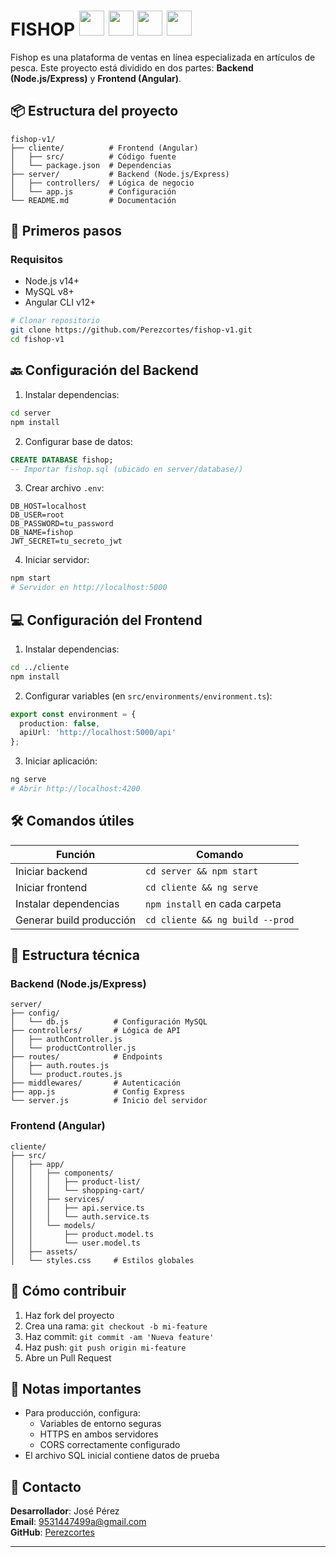 # FISHOP <img src="https://cdn.jsdelivr.net/gh/devicons/devicon/icons/nodejs/nodejs-original.svg" width="40" height="40"/> <img src="https://cdn.jsdelivr.net/gh/devicons/devicon/icons/express/express-original.svg" width="40" height="40"/> <img src="https://cdn.jsdelivr.net/gh/devicons/devicon/icons/angularjs/angularjs-original.svg" width="40" height="40"/> <img src="https://cdn.jsdelivr.net/gh/devicons/devicon/icons/typescript/typescript-original.svg" width="40" height="40"/>

Fishop es una plataforma de ventas en línea especializada en artículos de pesca. Este proyecto está dividido en dos partes: **Backend (Node.js/Express)** y **Frontend (Angular)**.

## 📦 Estructura del proyecto
```
fishop-v1/
├── cliente/          # Frontend (Angular)
│   ├── src/          # Código fuente
│   └── package.json  # Dependencias
├── server/           # Backend (Node.js/Express)
│   ├── controllers/  # Lógica de negocio
│   └── app.js        # Configuración
└── README.md         # Documentación
```

## 🚀 Primeros pasos

### Requisitos
- Node.js v14+
- MySQL v8+
- Angular CLI v12+

```bash
# Clonar repositorio
git clone https://github.com/Perezcortes/fishop-v1.git
cd fishop-v1
```

## 🔙 Configuración del Backend

1. Instalar dependencias:
```bash
cd server
npm install
```

2. Configurar base de datos:
```sql
CREATE DATABASE fishop;
-- Importar fishop.sql (ubicado en server/database/)
```

3. Crear archivo `.env`:
```env
DB_HOST=localhost
DB_USER=root
DB_PASSWORD=tu_password
DB_NAME=fishop
JWT_SECRET=tu_secreto_jwt
```

4. Iniciar servidor:
```bash
npm start
# Servidor en http://localhost:5000
```

## 💻 Configuración del Frontend

1. Instalar dependencias:
```bash
cd ../cliente
npm install
```

2. Configurar variables (en `src/environments/environment.ts`):
```typescript
export const environment = {
  production: false,
  apiUrl: 'http://localhost:5000/api'
};
```

3. Iniciar aplicación:
```bash
ng serve
# Abrir http://localhost:4200
```

## 🛠 Comandos útiles

| Función               | Comando                     |
|-----------------------|-----------------------------|
| Iniciar backend       | `cd server && npm start`    |
| Iniciar frontend      | `cd cliente && ng serve`    |
| Instalar dependencias | `npm install` en cada carpeta |
| Generar build producción | `cd cliente && ng build --prod` |

## 📂 Estructura técnica

### Backend (Node.js/Express)
```
server/
├── config/
│   └── db.js          # Configuración MySQL
├── controllers/       # Lógica de API
│   ├── authController.js
│   └── productController.js
├── routes/            # Endpoints
│   ├── auth.routes.js
│   └── product.routes.js
├── middlewares/       # Autenticación
├── app.js             # Config Express
└── server.js          # Inicio del servidor
```

### Frontend (Angular)
```
cliente/
├── src/
│   ├── app/
│   │   ├── components/
│   │   │   ├── product-list/
│   │   │   └── shopping-cart/
│   │   ├── services/
│   │   │   ├── api.service.ts
│   │   │   └── auth.service.ts
│   │   └── models/
│   │       ├── product.model.ts
│   │       └── user.model.ts
│   ├── assets/
│   └── styles.css     # Estilos globales
```

## 🤝 Cómo contribuir

1. Haz fork del proyecto
2. Crea una rama: `git checkout -b mi-feature`
3. Haz commit: `git commit -am 'Nueva feature'`
4. Haz push: `git push origin mi-feature`
5. Abre un Pull Request

## 📌 Notas importantes

- Para producción, configura:
  - Variables de entorno seguras
  - HTTPS en ambos servidores
  - CORS correctamente configurado
- El archivo SQL inicial contiene datos de prueba

## 📧 Contacto

**Desarrollador**: José Pérez  
**Email**: 9531447499a@gmail.com  
**GitHub**: [Perezcortes](https://github.com/Perezcortes)

---
